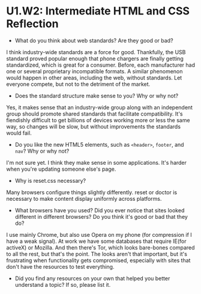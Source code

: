 # U1.W2: Intermediate HTML and CSS Reflection

* What do you think about web standards? Are they good or bad?

I think industry-wide standards are a force for good.  Thankfully, the USB standard proved popular enough that phone chargers are finally getting standardized, which is great for a consumer.  Before, each manufacturer had one or several proprietary incompatible formats. A similar phenomenon would happen in other areas, including the web, without standards.  Let everyone compete, but not to the detriment of the market.

* Does the standard structure make sense to you? Why or why not?

Yes, it makes sense that an industry-wide group along with an independent group should promote shared standards that facilitate compatibility.  It's fiendishly difficult to get billions of devices working more or less the same way, so changes will be slow, but without improvements the standards would fail.

* Do you like the new HTML5 elements, such as `<header>`, `footer`, and `nav`? Why or why not?

I'm not sure yet.  I think they make sense in some applications.  It's harder when you're updating someone else's page.

* Why is reset.css necessary?

Many browsers configure things slightly differently.  reset or doctor is necessary to make content display uniformly across platforms.

* What browsers have you used? Did you ever notice that sites looked different in different browsers? Do you think it's good or bad that they do?

I use mainly Chrome, but also use Opera on my phone (for compression if I have a weak signal).  At work we have some databases that require IE(for activeX) or Mozilla.  And then there's Tor, which looks bare-bones compared to all the rest, but that's the point.  The looks aren't that important, but it's frustrating when functionality gets compromised, especially with sites that don't have the resources to test everything.

* Did you find any resources on your own that helped you better understand a topic? If so, please list it.